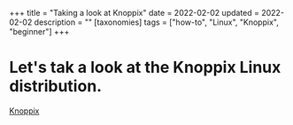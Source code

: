 +++
title = "Taking a look at Knoppix"
date = 2022-02-02
updated = 2022-02-02
description = ""
[taxonomies]
tags = ["how-to", "Linux", "Knoppix", "beginner"]
+++

# Let's tak a look at the Knoppix Linux distribution.

[Knoppix](https://www.knopper.net/knoppix/index-en.html)

<!-- more -->
